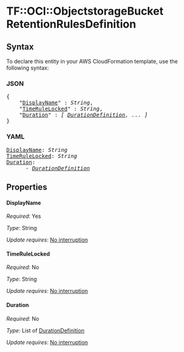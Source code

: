 # TF::OCI::ObjectstorageBucket RetentionRulesDefinition

## Syntax

To declare this entity in your AWS CloudFormation template, use the following syntax:

### JSON

<pre>
{
    "<a href="#displayname" title="DisplayName">DisplayName</a>" : <i>String</i>,
    "<a href="#timerulelocked" title="TimeRuleLocked">TimeRuleLocked</a>" : <i>String</i>,
    "<a href="#duration" title="Duration">Duration</a>" : <i>[ <a href="durationdefinition.md">DurationDefinition</a>, ... ]</i>
}
</pre>

### YAML

<pre>
<a href="#displayname" title="DisplayName">DisplayName</a>: <i>String</i>
<a href="#timerulelocked" title="TimeRuleLocked">TimeRuleLocked</a>: <i>String</i>
<a href="#duration" title="Duration">Duration</a>: <i>
      - <a href="durationdefinition.md">DurationDefinition</a></i>
</pre>

## Properties

#### DisplayName

_Required_: Yes

_Type_: String

_Update requires_: [No interruption](https://docs.aws.amazon.com/AWSCloudFormation/latest/UserGuide/using-cfn-updating-stacks-update-behaviors.html#update-no-interrupt)

#### TimeRuleLocked

_Required_: No

_Type_: String

_Update requires_: [No interruption](https://docs.aws.amazon.com/AWSCloudFormation/latest/UserGuide/using-cfn-updating-stacks-update-behaviors.html#update-no-interrupt)

#### Duration

_Required_: No

_Type_: List of <a href="durationdefinition.md">DurationDefinition</a>

_Update requires_: [No interruption](https://docs.aws.amazon.com/AWSCloudFormation/latest/UserGuide/using-cfn-updating-stacks-update-behaviors.html#update-no-interrupt)

